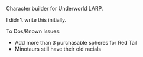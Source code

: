 Character builder for Underworld LARP.

I didn't write this initially.

To Dos/Known Issues:

- Add more than 3 purchasable spheres for Red Tail
- Minotaurs still have their old racials